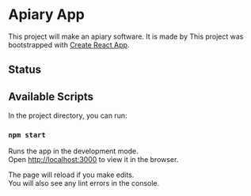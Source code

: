 # Apiary App

This project will make an apiary software. 
It is made by 
This project was bootstrapped with [Create React App](https://github.com/facebook/create-react-app).

## Status



## Available Scripts

In the project directory, you can run:

### `npm start`

Runs the app in the development mode.\
Open [http://localhost:3000](http://localhost:3000) to view it in the browser.

The page will reload if you make edits.\
You will also see any lint errors in the console.

